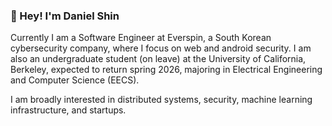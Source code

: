### 👋  Hey! I'm Daniel Shin

Currently I am a Software Engineer at Everspin, a South Korean cybersecurity company, where I focus on web and android security. I am also an undergraduate student (on leave) at the University of California, Berkeley, expected to return spring 2026, majoring in Electrical Engineering and Computer Science (EECS). 

I am broadly interested in distributed systems, security, machine learning infrastructure, and startups. 
